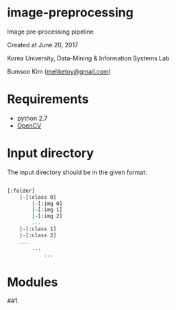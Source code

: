 image-preprocessing
====================================================================
Image pre-processing pipeline

Created at June 20, 2017

Korea University, Data-Mining & Information Systems Lab

Bumsoo Kim (meliketoy@gmail.com)

# Requirements
- python 2.7
- [OpenCV](http://opencv-python-tutroals.readthedocs.io/en/latest/py_tutorials/py_gui/py_image_display/py_image_display.html)

# Input directory
The input directory should be in the given format:
```bash

[:folder]
    |-[:class 0]
        |-[:img 0]
        |-[:img 1]
        |-[:img 2]
        ...
    |-[:class 1]
    |-[:class 2]
    ...
        ...
            ...

```

# Modules

##1. 
